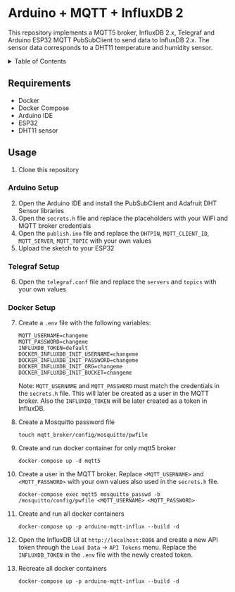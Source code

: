 # Arduino + MQTT + InfluxDB 2

This repository implements a MQTT5 broker, InfluxDB 2.x, Telegraf and Arduino ESP32 MQTT PubSubClient to send data to InfluxDB 2.x. The sensor data corresponds to a DHT11 temperature and humidity sensor.

<details>
<summary>Table of Contents</summary>
- [Requirements](#requirements)
- [Usage](#usage)
    - [Arduino Setup](#arduino-setup)
    - [Telegraf Setup](#telegraf-setup)
    - [Docker Setup](#docker-setup)
</details>

## Requirements

- Docker
- Docker Compose
- Arduino IDE
- ESP32
- DHT11 sensor

## Usage

1. Clone this repository

### Arduino Setup
2. Open the Arduino IDE and install the PubSubClient and Adafruit DHT Sensor libraries
3. Open the `secrets.h` file and replace the placeholders with your WiFi and MQTT broker credentials
4. Open the `publish.ino` file and replace the `DHTPIN`, `MQTT_CLIENT_ID`, `MQTT_SERVER`, `MQTT_TOPIC` with your own values
5. Upload the sketch to your ESP32

### Telegraf Setup
6. Open the `telegraf.conf` file and replace the `servers` and `topics` with your own values

### Docker Setup
7. Create a `.env` file with the following variables:
    ```
    MQTT_USERNAME=changeme
    MQTT_PASSWORD=changeme
    INFLUXDB_TOKEN=default
    DOCKER_INFLUXDB_INIT_USERNAME=changeme
    DOCKER_INFLUXDB_INIT_PASSWORD=changeme
    DOCKER_INFLUXDB_INIT_ORG=changeme
    DOCKER_INFLUXDB_INIT_BUCKET=changeme
    ```

    Note: `MQTT_USERNAME` and `MQTT_PASSWORD` must match the credentials in the `secrets.h` file. This will later be created as a user in the MQTT broker. Also the `INFLUXDB_TOKEN` will be later created as a token in InfluxDB.

8. Create a Mosquitto password file
    ```
    touch mqtt_broker/config/mosquitto/pwfile
    ```

9. Create and run docker container for only mqtt5 broker
    ```
    docker-compose up -d mqtt5
    ```

10. Create a user in the MQTT broker. Replace `<MQTT_USERNAME>` and `<MQTT_PASSWORD>` with your own values also used in the `secrets.h` file.
    ```
    docker-compose exec mqtt5 mosquitto_passwd -b /mosquitto/config/pwfile <MQTT_USERNAME> <MQTT_PASSWORD>
    ```

11. Create and run all docker containers
    ```
    docker-compose up -p arduino-mqtt-influx --build -d
    ```

12. Open the InfluxDB UI at `http://localhost:8086` and create a new API token through the `Load Data` -> `API Tokens` menu. Replace the `INFLUXDB_TOKEN` in the `.env` file with the newly created token.

13. Recreate all docker containers
    ```
    docker-compose up -p arduino-mqtt-influx --build -d
    ```